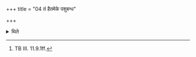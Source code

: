 +++
title = "04 तं हैतमेके पशुबन्ध"

+++

<details><summary>थिते</summary>

4. A Brāhmaṇa-text beginning with “Some (ritualists) build it (Nāciketa-altar) in an animal-sacrifice on the Uttravedi (high altar)"[^1] mentions the modifications (of fire-altar-building).   

[^1]: TB III. 11.9.1ff. 
</details>

